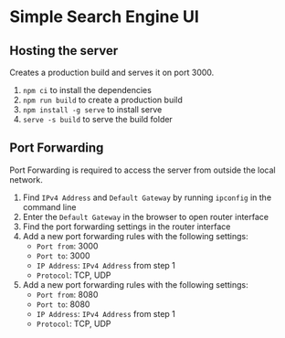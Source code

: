 # Simple Search Engine UI

## Hosting the server

Creates a production build and serves it on port 3000.

1. `npm ci` to install the dependencies
2. `npm run build` to create a production build
3. `npm install -g serve` to install serve
4. `serve -s build` to serve the build folder

## Port Forwarding

Port Forwarding is required to access the server from outside the local network.

1. Find `IPv4 Address` and `Default Gateway` by running `ipconfig` in the command line
2. Enter the `Default Gateway` in the browser to open router interface
3. Find the port forwarding settings in the router interface
4. Add a new port forwarding rules with the following settings:
    - `Port from`: 3000
    - `Port to`: 3000
    - `IP Address`: `IPv4 Address` from step 1
    - `Protocol`: TCP, UDP
5. Add a new port forwarding rules with the following settings:
    - `Port from`: 8080
    - `Port to`: 8080
    - `IP Address`: `IPv4 Address` from step 1
    - `Protocol`: TCP, UDP
